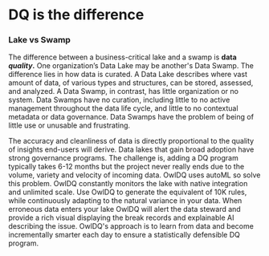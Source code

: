 # DQ is the difference

### Lake vs Swamp

The difference between a business-critical lake and a swamp is **data** _**quality**_**.**   One organization’s Data Lake may be another's Data Swamp. The difference lies in how data is curated. A Data Lake describes where vast amount of data, of various types and structures, can be stored, assessed, and analyzed. A Data Swamp, in contrast, has little organization or no system. Data Swamps have no curation, including little to no active management throughout the data life cycle, and little to no contextual metadata or data governance. Data Swamps have the problem of being of little use or unusable and frustrating.

The accuracy and cleanliness of data is directly proportional to the quality of insights end-users will derive. Data lakes that gain broad adoption have strong governance programs. The challenge is, adding a DQ program typically takes 6-12 months but the project never really ends due to the volume, variety and velocity of incoming data. OwlDQ uses autoML so solve this problem. OwlDQ constantly monitors the lake with native integration and unlimited scale. Use OwlDQ to generate the equivalent of 10K rules, while continuously adapting to the natural variance in your data. When erroneous data enters your lake OwlDQ will alert the data steward and provide a rich visual displaying the break records and explainable AI describing the issue.  OwlDQ's approach is to learn from data and become incrementally smarter each day to ensure a statistically defensible DQ program.

### 


